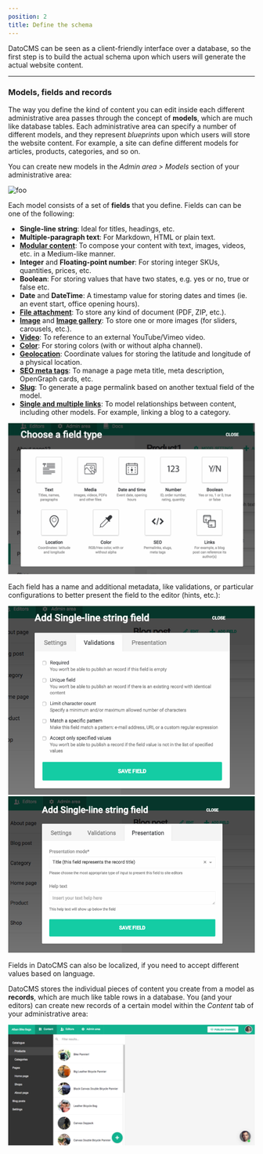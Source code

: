 ```yaml
---
position: 2
title: Define the schema
---
```


DatoCMS can be seen as a client-friendly interface over a database, so the first step is to build the actual schema upon which users will generate the actual website content.

---

### Models, fields and records

The way you define the kind of content you can edit inside each different administrative area passes through the concept of <strong>models</strong>, which are much like database tables. Each administrative area can specify a number of different models, and they represent <em>blueprints</em> upon which users will store the website content. For example, a site can define different models for articles, products, categories, and so on. 

You can create new models in the *Admin area > Models* section of your administrative area:

![foo](..../images/data-model/1.png)

Each model consists of a set of <strong>fields</strong> that you define. Fields can can be one of the following:

* **Single-line string**: Ideal for titles, headings, etc.
* **Multiple-paragraph text**: For Markdown, HTML or plain text.
* [**Modular content**](/docs/schema/modular-content/): To compose your content with text, images, videos, etc. in a Medium-like manner.
* **Integer** and **Floating-point number**: For storing integer SKUs, quantities, prices, etc.
* **Boolean**: For storing values that have two states, e.g. yes or no, true or false etc.
* **Date** and **DateTime**: A timestamp value for storing dates and times (ie. an event start, office opening hours).
* [**File attachment**](/docs/other/fields/#file-attachment-fields): To store any kind of document (PDF, ZIP, etc.).
* [**Image**](/docs/other/fields/#image-fields) and [**Image gallery**](/docs/other/fields/#image-gallery-fields): To store one or more images (for sliders, carousels, etc.).
* [**Video**](/docs/other/fields/#video-fields): To reference to an external YouTube/Vimeo video.
* [**Color**](/docs/other/fields/#color-fields): For storing colors (with or without alpha channel).
* [**Geolocation**](/docs/other/fields/#geolocation-fields): Coordinate values for storing the latitude and longitude of a physical location.
* [**SEO meta tags**](/docs/other/fields/#seo-meta-tags-fields): To manage a page meta title, meta description, OpenGraph cards, etc.
* [**Slug**](/docs/schema/slug-permalinks/): To generate a page permalink based on another textual field of the model.
* [**Single and multiple links**](/docs/schema/links/): To model relationships between content, including other models. For example, linking a blog to a category.

![foo](../images/data-model/2.png)
    
Each field has a name and additional metadata, like validations, or particular configurations to better present the field to the editor (hints, etc.):

![foo](../images/data-model/3.png)
![foo](../images/data-model/4.png)

Fields in DatoCMS can also be localized, if you need to accept different values based on language.

DatoCMS stores the individual pieces of content you create from a model as <strong>records</strong>, which are much like table rows in a database. You (and your editors) can create new records of a certain model within the *Content* tab of your administrative area:

![foo](../images/data-model/5.png)
